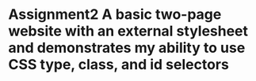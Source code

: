 # Assignment2 A basic two-page website with an external stylesheet and demonstrates my ability to use CSS type, class, and id selectors
